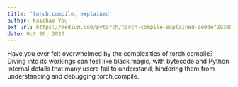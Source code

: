 ```yaml
---
title: 'torch.compile, explained'
author: Kaichao You
ext_url: https://medium.com/pytorch/torch-compile-explained-ae0def293084
date: Oct 26, 2023
---
```


Have you ever felt overwhelmed by the complexities of torch.compile? Diving into its workings can feel like black magic, with bytecode and Python internal details that many users fail to understand, hindering them from understanding and debugging torch.compile.
